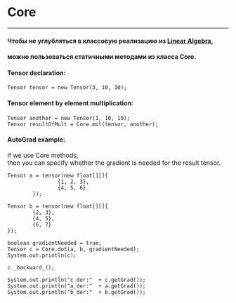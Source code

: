 # Core

---

#### Чтобы не углубляться в классовую реализацию из [Linear Algebra](https://github.com/Alar-q/Tensor-library/tree/main/src/com/ml/lib/linear_algebra),  
#### можно пользоваться статичными методами из класса Core.  


#### Tensor declaration:
```
Tensor tensor = new Tensor(3, 10, 10); 
```

#### Tensor element by element multiplication:
```
Tensor another = new Tensor(1, 10, 10); 
Tensor resultOfMult = Core.mul(tensor, another);
```

#### AutoGrad example:
If we use Core methods,  
then you can specify whether the gradient is needed for the result tensor.
```
Tensor a = tensor(new float[][]{
                {1, 2, 3},
                {4, 5, 6}
        });

Tensor b = tensor(new float[][]{
        {2, 3},
        {4, 5},
        {6, 7}
});

boolean gradientNeeded = true;
Tensor c = Core.dot(a, b, gradientNeeded);
System.out.println(c);

c._backward_();

System.out.println("c_der:"  + c.getGrad());
System.out.println("a_der:"  + a.getGrad());
System.out.println("b_der:"  + b.getGrad());
```

